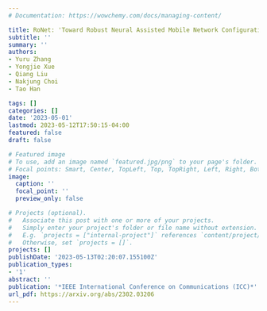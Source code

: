 ```yaml
---
# Documentation: https://wowchemy.com/docs/managing-content/

title: RoNet: 'Toward Robust Neural Assisted Mobile Network Configuration'
subtitle: ''
summary: ''
authors:
- Yuru Zhang
- Yongjie Xue
- Qiang Liu
- Nakjung Choi
- Tao Han

tags: []
categories: []
date: '2023-05-01'
lastmod: 2023-05-12T17:50:15-04:00
featured: false
draft: false

# Featured image
# To use, add an image named `featured.jpg/png` to your page's folder.
# Focal points: Smart, Center, TopLeft, Top, TopRight, Left, Right, BottomLeft, Bottom, BottomRight.
image:
  caption: ''
  focal_point: ''
  preview_only: false

# Projects (optional).
#   Associate this post with one or more of your projects.
#   Simply enter your project's folder or file name without extension.
#   E.g. `projects = ["internal-project"]` references `content/project/deep-learning/index.md`.
#   Otherwise, set `projects = []`.
projects: []
publishDate: '2023-05-13T02:20:07.155100Z'
publication_types:
- '1'
abstract: ''
publication: '*IEEE International Conference on Communications (ICC)*'
url_pdf: https://arxiv.org/abs/2302.03206
---
```

